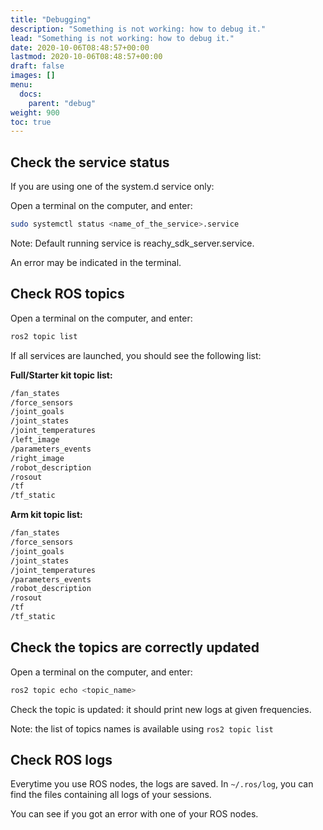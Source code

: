 ```yaml
---
title: "Debugging"
description: "Something is not working: how to debug it."
lead: "Something is not working: how to debug it."
date: 2020-10-06T08:48:57+00:00
lastmod: 2020-10-06T08:48:57+00:00
draft: false
images: []
menu:
  docs:
    parent: "debug"
weight: 900
toc: true
---
```


## Check the service status
If you are using one of the system.d service only:

Open a terminal on the computer, and enter:
```bash
sudo systemctl status <name_of_the_service>.service
```

Note: Default running service is reachy_sdk_server.service.

An error may be indicated in the terminal.

## Check ROS topics
Open a terminal on the computer, and enter:
```bash
ros2 topic list
```

If all services are launched, you should see the following list:  

**Full/Starter kit topic list:**
```bash
/fan_states
/force_sensors
/joint_goals
/joint_states
/joint_temperatures
/left_image
/parameters_events
/right_image
/robot_description
/rosout
/tf
/tf_static
```

**Arm kit topic list:**
```bash
/fan_states
/force_sensors
/joint_goals
/joint_states
/joint_temperatures
/parameters_events
/robot_description
/rosout
/tf
/tf_static
```

## Check the topics are correctly updated
Open a terminal on the computer, and enter:
```bash
ros2 topic echo <topic_name>
```

Check the topic is updated: it should print new logs at given frequencies.

Note: the list of topics names is available using `ros2 topic list`

## Check ROS logs
Everytime you use ROS nodes, the logs are saved.
In `~/.ros/log`, you can find the files containing all logs of your sessions.

You can see if you got an error with one of your ROS nodes.
